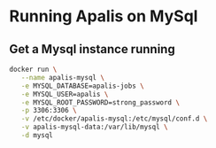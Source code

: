 # Running Apalis on MySql

## Get a Mysql instance running

```sh
docker run \
   --name apalis-mysql \
   -e MYSQL_DATABASE=apalis-jobs \
   -e MYSQL_USER=apalis \
   -e MYSQL_ROOT_PASSWORD=strong_password \
   -p 3306:3306 \
   -v /etc/docker/apalis-mysql:/etc/mysql/conf.d \
   -v apalis-mysql-data:/var/lib/mysql \
   -d mysql
```